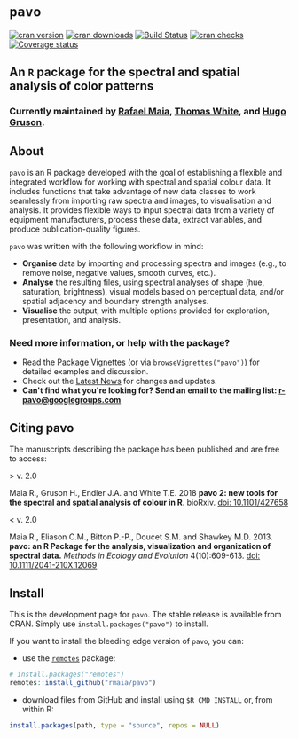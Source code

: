 # `pavo`

[![cran version](https://www.r-pkg.org/badges/version-ago/pavo)](https://cran.r-project.org/package=pavo/)
[![cran downloads](https://cranlogs.r-pkg.org/badges/grand-total/pavo)](https://cran.r-project.org/package=pavo/)
[![Build Status](https://travis-ci.org/rmaia/pavo.svg?branch=master)](https://travis-ci.org/rmaia/pavo/)
[![cran checks](https://cranchecks.info/badges/summary/pavo)](https://cranchecks.info/pkgs/pavo)
[![Coverage status](https://codecov.io/gh/rmaia/pavo/branch/master/graph/badge.svg)](https://codecov.io/github/rmaia/pavo?branch=master)

## An `R` package for the spectral and spatial analysis of color patterns

### Currently maintained by [Rafael Maia](https://github.com/rmaia), [Thomas White](https://github.com/thomased), and [Hugo Gruson](https://github.com/bisaloo).

## About

`pavo` is an R package developed with the goal of establishing a flexible and integrated workflow for working with spectral and spatial colour data. It includes functions that take advantage of new data classes to work seamlessly from importing raw spectra and images, to visualisation and analysis. It provides flexible ways to input spectral data from a variety of equipment manufacturers, process these data, extract variables, and produce publication-quality figures.

`pavo` was written with the following workflow in mind:

- **Organise** data by importing and processing spectra and images (e.g., to remove noise, negative values, smooth curves, etc.).
- **Analyse** the resulting files, using spectral analyses of shape (hue, saturation, brightness), visual models based on perceptual data, and/or spatial adjacency and boundary strength analyses.
- **Visualise** the output, with multiple options provided for exploration, presentation, and analysis.

### Need more information, or help with the package?

- Read the [Package Vignettes](http://rafaelmaia.net/pavo/articles/) (or via `browseVignettes("pavo")`) for detailed examples and discussion.
- Check out the [Latest News](http://rafaelmaia.net/pavo/news/index.html) for changes and updates.
- **Can't find what you're looking for? Send an email to the mailing list: <r-pavo@googlegroups.com>**

## Citing pavo

The manuscripts describing the package has been published and are free to access:

\> v. 2.0

Maia R., Gruson H., Endler J.A. and White T.E. 2018 **pavo 2: new tools for the spectral
and spatial analysis of colour in R**. bioRxiv. [doi: 10.1101/427658](https://doi.org/10.1101/427658)

< v. 2.0

Maia R., Eliason C.M., Bitton P.-P., Doucet S.M. and Shawkey M.D. 2013.
**pavo: an R Package for the analysis, visualization and organization of spectral data.**
*Methods in Ecology and Evolution* 4(10):609-613.
[doi: 10.1111/2041-210X.12069](http://onlinelibrary.wiley.com/doi/10.1111/2041-210X.12069/abstract)

## Install

This is the development page for `pavo`. The stable release is available from CRAN. Simply use `install.packages("pavo")` to install.

If you want to install the bleeding edge version of `pavo`, you can:

* use the [`remotes`](https://github.com/r-lib/remotes) package:

```r
# install.packages("remotes")
remotes::install_github("rmaia/pavo")
```

* download files from GitHub and install using `$R CMD INSTALL` or, from within R:

```r
install.packages(path, type = "source", repos = NULL)
```
